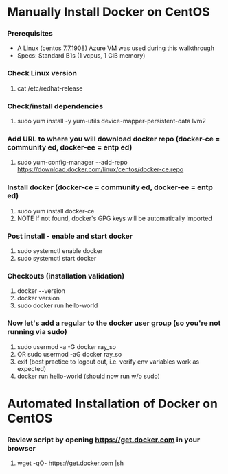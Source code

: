 # Manually Install Docker on CentOS

### Prerequisites
- A Linux (centos 7.7.1908) Azure VM was used during this walkthrough
- Specs: Standard B1s (1 vcpus, 1 GiB memory)

### Check Linux version
1. cat /etc/redhat-release

### Check/install dependencies
1. sudo yum install -y yum-utils device-mapper-persistent-data lvm2

### Add URL to where you will download docker repo (docker-ce = community ed, docker-ee = entp ed)
1. sudo yum-config-manager --add-repo https://download.docker.com/linux/centos/docker-ce.repo

### Install docker (docker-ce = community ed, docker-ee = entp ed)
1. sudo yum install docker-ce
1. NOTE If not found, docker's GPG keys will be automatically imported

### Post install - enable and start docker
1. sudo systemctl enable docker
1. sudo systemctl start docker

### Checkouts (installation validation)
1. docker --version
1. docker version
1. sudo docker run hello-world

### Now let's add a regular to the docker user group (so you're not running via sudo)
1. sudo usermod -a -G docker ray_so
1. OR sudo usermod -aG docker ray_so
1. exit (best practice to logout out, i.e. verify env variables work as expected)
1. docker run hello-world (should now run w/o sudo)

# Automated Installation of Docker on CentOS

### Review script by opening https://get.docker.com in your browser
1. wget -qO- https://get.docker.com |sh